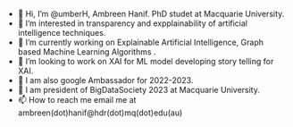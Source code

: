 - 👋 Hi, I’m @umberH, Ambreen Hanif. PhD studet at Macquarie University.
- 👀 I’m interested in transparency and expplainability of artificial intelligence techniques. 
- 🌱 I’m currently working on Explainable Artificial Intelligence, Graph based Machine Learning Algorithms .
- 💞️ I’m looking to work on XAI for ML model developing story telling for XAI.
- 🌱 I am also google Ambassador for 2022-2023. 
- 🌱 I am president of BigDataSociety 2023 at Macquarie University.
- 📫 How to reach me email me at ambreen(dot)hanif@hdr(dot)mq(dot)edu(au)

<!---
umberH/umberH is a ✨ special ✨ repository because its `README.md` (this file) appears on your GitHub profile.
You can click the Preview link to take a look at your changes.
--->
